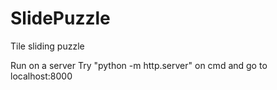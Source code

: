 # SlidePuzzle
Tile sliding puzzle

Run on a server
Try "python -m http.server" on cmd and go to localhost:8000
